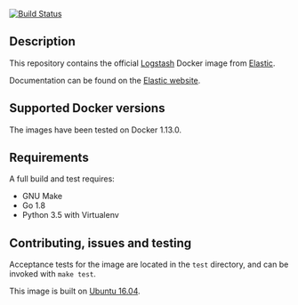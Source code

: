[![Build Status](https://travis-ci.org/elastic/logstash-docker.svg?branch=master)](https://travis-ci.org/elastic/logstash-docker)

## Description

This repository contains the official [Logstash][logstash] Docker image from
[Elastic][elastic].

Documentation can be found on the [Elastic website](https://www.elastic.co/guide/en/logstash/current/docker.html).

[logstash]: https://www.elastic.co/products/logstash
[elastic]: https://www.elastic.co/

## Supported Docker versions

The images have been tested on Docker 1.13.0.

## Requirements
A full build and test requires:
* GNU Make
* Go 1.8
* Python 3.5 with Virtualenv

## Contributing, issues and testing

Acceptance tests for the image are located in the `test` directory, and can
be invoked with `make test`.

This image is built on [Ubuntu 16.04][ubuntu-1604].

[ubuntu-1604]: https://github.com/tianon/docker-brew-ubuntu-core/blob/188bcceb999c0c465b3053efefd4e1a03d3fc47e/xenial/Dockerfile
